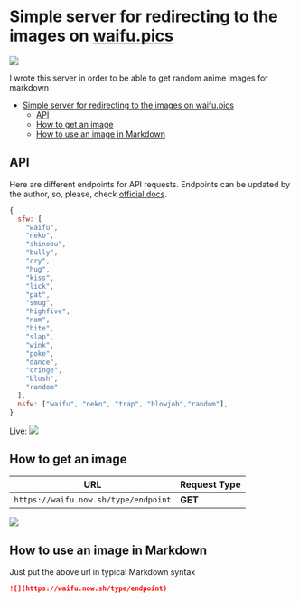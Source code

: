 # Simple server for redirecting to the images on [waifu.pics](https://waifu.pics/)

![](https://shot-my-url.herokuapp.com/?url=waifu.pics&width=1280&height=720)

I wrote this server in order to be able to get random anime images for markdown

- [Simple server for redirecting to the images on waifu.pics](#simple-server-for-redirecting-to-the-images-on-waifupics)
  - [API](#api)
  - [How to get an image](#how-to-get-an-image)
  - [How to use an image in Markdown](#how-to-use-an-image-in-markdown)

## API

Here are different endpoints for API requests. Endpoints can be updated by the author, so, please, check [official docs](https://waifu.pics/docs).

```javascript
{
  sfw: [
    "waifu",
    "neko",
    "shinobu",
    "bully",
    "cry",
    "hug",
    "kiss",
    "lick",
    "pat",
    "smug",
    "highfive",
    "nom",
    "bite",
    "slap",
    "wink",
    "poke",
    "dance",
    "cringe",
    "blush",
    "random"
  ],
  nsfw: ["waifu", "neko", "trap", "blowjob","random"],
}
```

Live:
![](https://shot-my-url.herokuapp.com/?url=https://waifu.pics/api/endpoints)

## How to get an image

| URL                                  | Request Type |
| ------------------------------------ | ------------ |
| `https://waifu.now.sh/type/endpoint` | **GET**      |

![](https://waifu.now.sh/sfw/kiss)

## How to use an image in Markdown

Just put the above url in typical Markdown syntax

```markdown
![](https://waifu.now.sh/type/endpoint)
```
